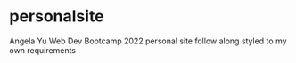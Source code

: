 # personalsite
Angela Yu Web Dev Bootcamp 2022 personal site follow along styled to my own requirements 
